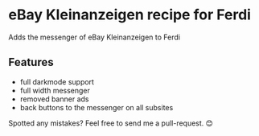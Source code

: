 # eBay Kleinanzeigen recipe for Ferdi
Adds the messenger of eBay Kleinanzeigen to Ferdi

## Features
- full darkmode support
- full width messenger
- removed banner ads
- back buttons to the messenger on all subsites

Spotted any mistakes? Feel free to send me a pull-request. 😊
